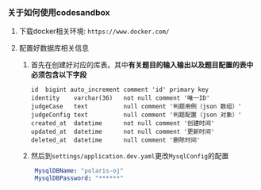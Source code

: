 ### 关于如何使用codesandbox
1. 下载docker相关环境: `https://www.docker.com/`

2. 配置好数据库相关信息

   1. 首先在创建好对应的库表。其中**有关题目的输入输出以及题目配置的表中必须包含以下字段**

      ```mysql
      id  bigint auto_increment comment 'id' primary key
      identity    varchar(36)   not null comment '唯一ID'
      judgeCase   text          null comment '判题用例（json 数组）'
      judgeConfig text          null comment '判题配置（json 对象）'
      created_at  datetime      not null comment '创建时间'
      updated_at  datetime      not null comment '更新时间'
      deleted_at  datetime      null comment '删除时间'
      ```

   2. 然后到`settings/application.dev.yaml`更改`MysqlConfig`的配置

      ```yaml
       MysqlDBName: "polaris-oj"
       MysqlDBPassword: "******"
      ```

      